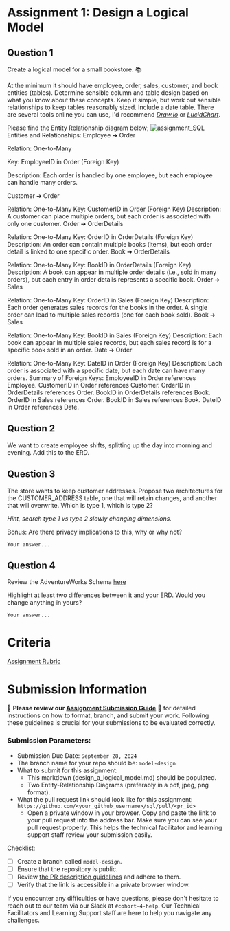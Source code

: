 # Assignment 1: Design a Logical Model

## Question 1
Create a logical model for a small bookstore. 📚

At the minimum it should have employee, order, sales, customer, and book entities (tables). Determine sensible column and table design based on what you know about these concepts. Keep it simple, but work out sensible relationships to keep tables reasonably sized. Include a date table. There are several tools online you can use, I'd recommend [_Draw.io_](https://www.drawio.com/) or [_LucidChart_](https://www.lucidchart.com/pages/).

Please find the Entity Relationship diagram below;
![assignment_SQL](https://github.com/user-attachments/assets/af417aa0-1503-446f-85ab-04411defe9fd)
Entities and Relationships:
Employee ➔ Order

Relation: One-to-Many

Key: EmployeeID in Order (Foreign Key)

Description: Each order is handled by one employee, but each employee can handle many orders.

Customer ➔ Order

Relation: One-to-Many
Key: CustomerID in Order (Foreign Key)
Description: A customer can place multiple orders, but each order is associated with only one customer.
Order ➔ OrderDetails

Relation: One-to-Many
Key: OrderID in OrderDetails (Foreign Key)
Description: An order can contain multiple books (items), but each order detail is linked to one specific order.
Book ➔ OrderDetails

Relation: One-to-Many
Key: BookID in OrderDetails (Foreign Key)
Description: A book can appear in multiple order details (i.e., sold in many orders), but each entry in order details represents a specific book.
Order ➔ Sales

Relation: One-to-Many
Key: OrderID in Sales (Foreign Key)
Description: Each order generates sales records for the books in the order. A single order can lead to multiple sales records (one for each book sold).
Book ➔ Sales

Relation: One-to-Many
Key: BookID in Sales (Foreign Key)
Description: Each book can appear in multiple sales records, but each sales record is for a specific book sold in an order.
Date ➔ Order

Relation: One-to-Many
Key: DateID in Order (Foreign Key)
Description: Each order is associated with a specific date, but each date can have many orders.
Summary of Foreign Keys:
EmployeeID in Order references Employee.
CustomerID in Order references Customer.
OrderID in OrderDetails references Order.
BookID in OrderDetails references Book.
OrderID in Sales references Order.
BookID in Sales references Book.
DateID in Order references Date.

## Question 2
We want to create employee shifts, splitting up the day into morning and evening. Add this to the ERD.

## Question 3
The store wants to keep customer addresses. Propose two architectures for the CUSTOMER_ADDRESS table, one that will retain changes, and another that will overwrite. Which is type 1, which is type 2?

_Hint, search type 1 vs type 2 slowly changing dimensions._

Bonus: Are there privacy implications to this, why or why not?
```
Your answer...
```

## Question 4
Review the AdventureWorks Schema [here](https://i.stack.imgur.com/LMu4W.gif)

Highlight at least two differences between it and your ERD. Would you change anything in yours?
```
Your answer...
```

# Criteria

[Assignment Rubric](./assignment_rubric.md)

# Submission Information

🚨 **Please review our [Assignment Submission Guide](https://github.com/UofT-DSI/onboarding/blob/main/onboarding_documents/submissions.md)** 🚨 for detailed instructions on how to format, branch, and submit your work. Following these guidelines is crucial for your submissions to be evaluated correctly.

### Submission Parameters:
* Submission Due Date: `September 28, 2024`
* The branch name for your repo should be: `model-design`
* What to submit for this assignment:
    * This markdown (design_a_logical_model.md) should be populated.
    * Two Entity-Relationship Diagrams (preferably in a pdf, jpeg, png format).
* What the pull request link should look like for this assignment: `https://github.com/<your_github_username>/sql/pull/<pr_id>`
    * Open a private window in your browser. Copy and paste the link to your pull request into the address bar. Make sure you can see your pull request properly. This helps the technical facilitator and learning support staff review your submission easily.

Checklist:
- [ ] Create a branch called `model-design`.
- [ ] Ensure that the repository is public.
- [ ] Review [the PR description guidelines](https://github.com/UofT-DSI/onboarding/blob/main/onboarding_documents/submissions.md#guidelines-for-pull-request-descriptions) and adhere to them.
- [ ] Verify that the link is accessible in a private browser window.

If you encounter any difficulties or have questions, please don't hesitate to reach out to our team via our Slack at `#cohort-4-help`. Our Technical Facilitators and Learning Support staff are here to help you navigate any challenges.
